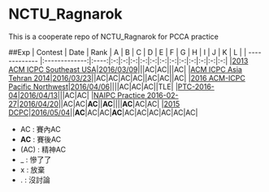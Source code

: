 # NCTU_Ragnarok
This is a cooperate repo of NCTU_Ragnarok for PCCA practice

##Exp
| Contest       | Date          | Rank | A | B | C | D | E | F | G | H | I | J | K | L |
| ------------- |:-------------:|:----:|:-:|:-:|:-:|:-:|:-:|:-:|:-:|:-:|:-:|:-:|:-:|:-:|
|[2013 ACM ICPC Southeast USA](http://acm.hust.edu.cn/vjudge/contest/view.action?cid=108058#overview)|[2016/03/09](contest/2016-03-09)|||AC|AC|||AC|
|[ACM ICPC Asia Tehran 2014](http://acm.hust.edu.cn/vjudge/contest/view.action?cid=108059#rank)|[2016/03/23](contest/2016-03-23)||AC|AC|AC|AC||AC|AC||AC|
|[2016 ACM-ICPC Pacific Northwest](http://www.codeforces.com/gymRegistration/100820/virtual/true)|[2016/04/06](contest/2016-04-06)||||AC|AC|AC||TLE|
|[PTC-2016-04](http://e-tutor.itsa.org.tw/e-Tutor/course/view.php?id=1351)|[2016/04/13](contest/2016-04-13)|||AC|AC|
|[NAIPC Practice 2016-02-27](https://open.kattis.com/contests/jmdk25)|[2016/04/20](contest/2016-04-20)||AC|AC|**AC**||**AC**||||**AC**|AC|AC|
|[2015 DCPC](http://www.codeforces.com/gymRegistration/100883/virtual/true)|[2016/05/04](contest/2016-05-04)||**AC**|AC|AC|**AC**|AC|AC|AC|AC|AC|AC|

- AC : 賽內AC  
- **AC** : 賽後AC  
- (AC) : 精神AC  
- _ : 慘了了  
- x : 放棄
- . : 沒討論 
